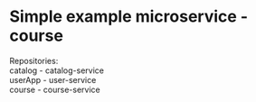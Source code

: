 # Simple example microservice - course
Repositories:<br>
catalog - catalog-service<br>
userApp - user-service<br>
course - course-service<br>
